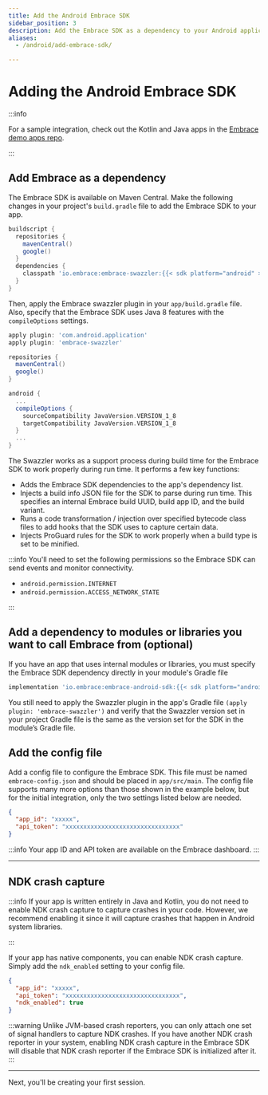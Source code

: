```yaml
---
title: Add the Android Embrace SDK
sidebar_position: 3
description: Add the Embrace SDK as a dependency to your Android application
aliases:
  - /android/add-embrace-sdk/

---
```

# Adding the Android Embrace SDK

:::info

For a sample integration, check out the Kotlin and Java apps in the <a href="https://github.com/embrace-io/embrace-demo-apps/tree/master/android" target="_blank">Embrace demo apps repo</a>.

:::

## Add Embrace as a dependency

The Embrace SDK is available on Maven Central. Make the following changes in your
project's `build.gradle` file to add the Embrace SDK to your app.

```groovy
buildscript {
  repositories {
    mavenCentral()
    google()
  }
  dependencies {
    classpath 'io.embrace:embrace-swazzler:{{< sdk platform="android" >}}'
  }
}
```

Then, apply the Embrace swazzler plugin in your `app/build.gradle` file. Also, specify that the Embrace SDK uses Java 8 features with the `compileOptions` settings.

```groovy
apply plugin: 'com.android.application'
apply plugin: 'embrace-swazzler'

repositories {
  mavenCentral()
  google()
}

android {
  ...
  compileOptions {
    sourceCompatibility JavaVersion.VERSION_1_8
    targetCompatibility JavaVersion.VERSION_1_8
  }
  ...
}
```

The Swazzler works as a support process during build time for the Embrace SDK to work properly during run time. It performs a few key functions:
* Adds the Embrace SDK dependencies to the app's dependency list.
* Injects a build info JSON file for the SDK to parse during run time. This specifies an internal Embrace build UUID, build app ID, and the build variant.
* Runs a code transformation / injection over specified bytecode class files to add hooks that the SDK uses to capture certain data.
* Injects ProGuard rules for the SDK to work properly when a build type is set to be minified.

:::info
You'll need to set the following permissions so the Embrace SDK can send events and monitor connectivity. 

* `android.permission.INTERNET`
* `android.permission.ACCESS_NETWORK_STATE`

:::

## Add a dependency to modules or libraries you want to call Embrace from (optional)

If you have an app that uses internal modules or libraries, you must specify the Embrace SDK dependency directly in your module's Gradle file

```groovy
implementation 'io.embrace:embrace-android-sdk:{{< sdk platform="android" >}}'
```

You still need to apply the Swazzler plugin in the app's Gradle file `(apply plugin: 'embrace-swazzler')` and verify that the Swazzler version set in your project Gradle file is the same as the version set for the SDK in the module’s Gradle file.

## Add the config file

Add a config file to configure the Embrace SDK. This file must be named `embrace-config.json` and should be placed in `app/src/main`. The config file supports many more options than those shown in the example below, but for the initial integration, only the two settings listed below are needed.

```json
{
  "app_id": "xxxxx",
  "api_token": "xxxxxxxxxxxxxxxxxxxxxxxxxxxxxxxx"
}
```

:::info
Your app ID and API token are available on the Embrace dashboard.
:::


---

## NDK crash capture

:::info
If your app is written entirely in Java and Kotlin, you do not need to enable NDK crash capture to capture crashes in your code. However, we recommend enabling it since it will capture crashes that happen in Android system libraries.   

:::

If your app has native components, you can enable NDK crash capture. Simply add the `ndk_enabled` setting to your config file.

```json
{
  "app_id": "xxxxx",
  "api_token": "xxxxxxxxxxxxxxxxxxxxxxxxxxxxxxxx",
  "ndk_enabled": true
}
```
 
:::warning
Unlike JVM-based crash reporters, you can only attach one set of signal handlers to capture NDK crashes. If you have another NDK crash reporter in your system, enabling NDK crash capture in the Embrace SDK will disable that NDK crash reporter if the Embrace SDK is initialized after it.     
:::

---

Next, you'll be creating your first session.
